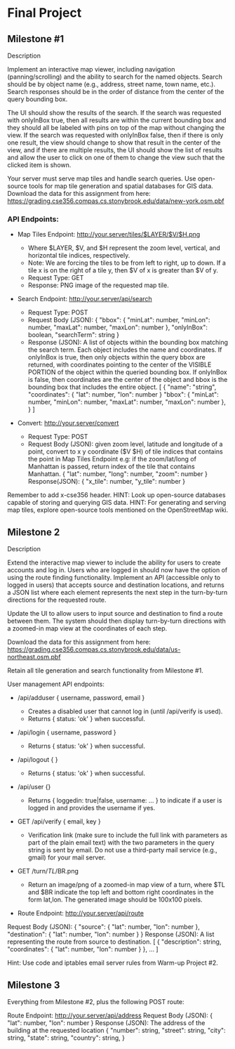 # Final Project

## Milestone #1

Description

Implement an interactive map viewer, including navigation (panning/scrolling)
and the ability to search for the named objects.  Search should be by object
name (e.g., address, street name, town name, etc.).  Search responses should be
in the order of distance from the center of the query bounding box.

The UI should show the results of the search.  If the search was requested with
onlyInBox true, then all results are within the current bounding box and they
should all be labeled with pins on top of the map without changing the view.
If the search was requested with onlyInBox false, then if there is only one
result, the view should change to show that result in the center of the view,
and if there are multiple results, the UI should show the list of results and
allow the user to click on one of them to change the view such that the clicked
item is shown.

Your server must serve map tiles and handle search queries. Use open-source
tools for map tile generation and spatial databases for GIS data.  Download the
data for this assignment from here:
https://grading.cse356.compas.cs.stonybrook.edu/data/new-york.osm.pbf

### API Endpoints:

* Map Tiles Endpoint: http://your.server/tiles/$LAYER/$V/$H.png
  * Where $LAYER, $V, and $H represent the zoom level, vertical, and horizontal
  tile indices, respectively. 
  * Note: We are forcing the tiles to be from left to right, up to down. If a
  tile x is on the right of a tile y, then $V of x is greater than $V of y.
  * Request Type: GET
  * Response: PNG image of the requested map tile.

* Search Endpoint: http://your.server/api/search
  * Request Type: POST
  * Request Body (JSON):
{
  "bbox": {
    "minLat": number,
    "minLon": number,
    "maxLat": number,
    "maxLon": number
  },
  "onlyInBox": boolean,
  "searchTerm": string
}
  * Response (JSON): A list of objects within the bounding box matching the
  search term. Each object includes the name and coordinates.  If onlyInBox is
  true, then only objects within the query bbox are returned, with coordinates
  pointing to the center of the VISIBLE PORTION of the object within the queried
  bounding box.  If onlyInBox is false, then coordinates are the center of the
  object and bbox is the bounding box that includes the entire object.
[
  {
    "name": "string",
    "coordinates": {
      "lat": number,
      "lon": number
    }
    "bbox": {
      "minLat": number,
      "minLon": number,
      "maxLat": number,
      "maxLon": number
    },
  }
]

* Convert: http://your.server/convert
  * Request Type: POST
  * Request Body (JSON): given zoom level, latitude and longitude of a point,
  convert to x y coordinate ($V $H) of tile indices that contains the point in
  Map Tiles Endpoint
  e.g: if the zoom/lat/long of Manhattan is passed, return index of the tile
  that contains Manhattan.
{
  "lat": number,
  "long": number,
  "zoom": number
}
Response(JSON): 
{
  "x_tile": number,
  "y_tile": number
}


Remember to add x-cse356 header.
HINT: Look up open-source databases capable of storing and querying GIS data.
HINT: For generating and serving map tiles, explore open-source tools mentioned
on the OpenStreetMap wiki.

## Milestone 2

Description

Extend the interactive map viewer to include the ability for users to create
accounts and log in.  Users who are logged in should now have the option of
using the route finding functionality. Implement an API (accessible only to
logged in users) that accepts source and destination locations, and returns a
JSON list where each element represents the next step in the turn-by-turn
directions for the requested route.

Update the UI to allow users to input source and destination to find a route
between them.  The system should then display turn-by-turn directions with a
zoomed-in map view at the coordinates of each step.

Download the data for this assignment from here:
  https://grading.cse356.compas.cs.stonybrook.edu/data/us-northeast.osm.pbf

Retain all tile generation and search functionality from Milestone #1.

User management API endpoints:

* /api/adduser { username, password, email }
  * Creates a disabled user that cannot log in (until /api/verify is used).
  * Returns { status: 'ok' } when successful.
* /api/login { username, password }
  * Returns { status: 'ok' } when successful.
* /api/logout { } 
  * Returns { status: 'ok' } when successful.
* /api/user {}
  * Returns { loggedin: true|false, username: ... } to indicate if a user is
  logged in and provides the username if yes.

* GET /api/verify { email, key }
  * Verification link (make sure to include the full link with parameters as
  part of the plain email text) with the two parameters in the query string is
  sent by email. Do not use a third-party mail service (e.g., gmail) for your
  mail server.

* GET /turn/$TL/$BR.png
  * Return an image/png of a zoomed-in map view of a turn, where $TL and $BR
  indicate the top left and bottom right coordinates in the form lat,lon.
  The generated image should be 100x100 pixels.

* Route Endpoint: http://your.server/api/route

Request Body (JSON):
{
  "source": {
    "lat": number,
    "lon": number
  },
  "destination": {
    "lat": number,
    "lon": number
  }
}
Response (JSON): A list representing the route from source to destination.
[
  {
    "description": string,
    "coordinates": {
      "lat": number,
      "lon": number
    }
  },
  ...
]

Hint: Use code and iptables email server rules from Warm-up Project #2.

## Milestone 3

Everything from Milestone #2, plus the following POST route:

Route Endpoint: http://your.server/api/address
Request Body (JSON):
{
  "lat": number,
  "lon": number
}
Response (JSON): The address of the building at the requested location
{
  "number": string,
  "street": string,
  "city": string,
  "state": string,
  "country": string,
}
